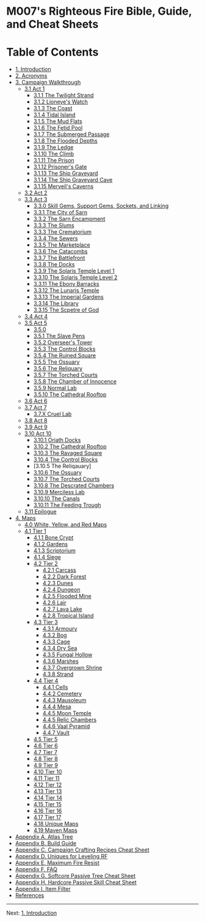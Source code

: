 # M007's Righteous Fire Bible, Guide, and Cheat Sheets

# Table of Contents

* [1. Introduction](introduction.md)
* [2. Acronyms](acronyms.md)
* [3. Campaign Walkthrough](campaign.md)
  * [3.1 Act 1](act1.md)
    * [3.1.1 The Twilight Strand]()
    * [3.1.2 Lioneye's Watch]()
    * [3.1.3 The Coast]()
    * [3.1.4 Tidal Island]()
    * [3.1.5 The Mud Flats]()
    * [3.1.6 The Fetid Pool]()
    * [3.1.7 The Submerged Passage]()
    * [3.1.8 The Flooded Depths]()
    * [3.1.9 The Ledge]()
    * [3.1.10 The Climb]()
    * [3.1.11 The Prison]()
    * [3.1.12 Prisoner's Gate]()
    * [3.1.13 The Ship Graveyard]()
    * [3.1.14 The Ship Graveyard Cave]()
    * [3.1.15 Merveil's Caverns]()
  * [3.2 Act 2](act2.md)
  * [3.3 Act 3](act3.md)
    * [3.3.0 Skill Gems, Support Gems, Sockets, and Linking]()
    * [3.3.1 The City of Sarn]()
    * [3.3.2 The Sarn Encampment]()
    * [3.3.3 The Slums]()
    * [3.3.3 The Crematorium]()
    * [3.3.4 The Sewers]()
    * [3.3.5 The Marketplace]()
    * [3.3.6 The Catacombs]()
    * [3.3.7 The Battlefront]()
    * [3.3.8 The Docks]()
    * [3.3.9 The Solaris Temple Level 1]()
    * [3.3.10 The Solaris Temple Level 2]()
    * [3.3.11 The Ebony Barracks]()
    * [3.3.12 The Lunaris Temple]()
    * [3.3.13 The Imperial Gardens]()
    * [3.3.14 The Library]()
    * [3.3.15 The Scpetre of God]()
  * [3.4 Act 4](act4.md)
  * [3.5 Act 5](act5.md)
    * [3.5.0]()
    * [3.5.1 The Slave Pens]()
    * [3.5.2 Overseer's Tower]()
    * [3.5.3 The Control Blocks]()
    * [3.5.4 The Ruined Square]()
    * [3.5.5 The Ossuary]()
    * [3.5.6 The Reliquary]()
    * [3.5.7 The Torched Courts]()
    * [3.5.8 The Chamber of Innocence]()
    * [3.5.9 Normal Lab](lab_normal.md)
    * [3.5.10 The Cathedral Rooftop]()
  * [3.6 Act 6](act6.md)
  * [3.7 Act 7](act7.md)
    * [3.7.X Cruel Lab](lab_cruel.md)
  * [3.8 Act 8](act8.md)
  * [3.9 Act 9](act9.md)
  * [3.10 Act 10](act10.md)
    * [3.10.1 Oriath Docks]()
    * [3.10.2 The Cathedral Rooftop]()
    * [3.10.3 The Ravaged Square]()
    * [3.10.4 The Control Blocks]()
    * [3.10.5 The Reliqauary]
    * [3.10.6 The Ossuary]()
    * [3.10.7 The Torched Courts]()
    * [3.10.8 The Descrated Chambers]()
    * [3.10.9 Merciless Lab](lab_merciless.md)
    * [3.10.10 The Canals]()
    * [3.10.11 The Feeding Trough]()
  * [3.11 Epilogue](epilogue.md)
* [4. Maps](maps.md)
  * [4.0 White, Yellow, and Red Maps]()
  * [4.1 Tier 1](maps_t1.md)
     * [4.1.1 Bone Crypt](maps_t1#Bone_Crypt)
     * [4.1.2 Gardens](maps_t1#Gardens)
     * [4.1.3 Scriptorium](maps_t1#Scriptorium)
     * [4.1.4 Siege](map_t1#Siege)
    * [4.2 Tier 2](maps_t2.md)
      * [4.2.1 Carcass]()
      * [4.2.2 Dark Forest]()
      * [4.2.3 Dunes]()
      * [4.2.4 Dungeon]()
      * [4.2.5 Flooded Mine]()
      * [4.2.6 Lair]()
      * [4.2.7 Lava Lake]()
      * [4.2.8 Tropical Island]()
    * [4.3 Tier 3](maps_t3.md)
      * [4.3.1 Armoury]()
      * [4.3.2 Bog]()
      * [4.3.3 Cage]()
      * [4.3.4 Dry Sea]()
      * [4.3.5 Fungal Hollow]()
      * [4.3.6 Marshes]()
      * [4.3.7 Overgrown Shrine]()
      * [4.3.8 Strand]()
    * [4.4 Tier 4](maps_t4.md)
      * [4.4.1 Cells]()
      * [4.4.2 Cemetery]()
      * [4.4.3 Mausoleum]()
      * [4.4.4 Mesa]()
      * [4.4.5 Moon Temple]()
      * [4.4.5 Relic Chambers]()
      * [4.4.6 Vaal Pyramid]()
      * [4.4.7 Vault]()
    * [4.5 Tier 5](maps_t5.md)
    * [4.6 Tier 6](maps_t6.md)
    * [4.7 Tier 7](maps_t7.md)
    * [4.8 Tier 8](maps_t8.md)
    * [4.9 Tier 9](maps_t9.md)
    * [4.10 Tier 10](maps_t10.md)
    * [4.11 Tier 11](maps_t11.md)
    * [4.12 Tier 12](maps_t12.md)
    * [4.13 Tier 13](maps_t13.md)
    * [4.14 Tier 14](maps_t14.md)
    * [4.15 Tier 15](maps_t15.md)
    * [4.16 Tier 16](maps_t16.md)
    * [4.17 Tier 17](maps_t17.md)
    * [4.18 Unique Maps](maps_unique.md)
    * [4.19 Maven Maps](maps_mavend.md)
* [Appendix A. Atlas Tree](appendix_a_atlas.md)
* [Appendix B. Build Guide](appendix_b_build_guide.md)
* [Appendix C. Campaign Crafting Recipes Cheat Sheet](appendix_c_crafting.md)
* [Appendix D. Uniques for Leveling RF](appendix_d_uniques.md)
* [Appendix E. Maximum Fire Resist](appendix_e_fire_resist.md)
* [Appendix F. FAQ](appendix_f_faq.md)
* [Appendix G. Softcore Passive Tree Cheat Sheet](appendix_g_sc_passive.md)
* [Appendix H. Hardcore Passive Skill Cheat Sheet](appendix_h_hc_passive.md)
* [Appendix I. Item Filter](appendix_i_item_filter.md)
* [References](references.md)

---

Next: [1. Introduction](introduction.md)

